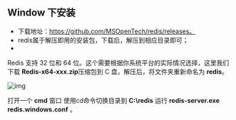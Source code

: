 ## Window 下安装

* 下载地址：https://github.com/MSOpenTech/redis/releases。
* redis属于解压即用的安装包，下载后，解压到相应目录即可；
* 



Redis 支持 32 位和 64 位。这个需要根据你系统平台的实际情况选择，这里我们下载 **Redis-x64-xxx.zip**压缩包到 C 盘，解压后，将文件夹重新命名为 **redis**。

![img](https://www.runoob.com/wp-content/uploads/2014/11/3B8D633F-14CE-42E3-B174-FCCD48B11FF3.jpg)

打开一个 **cmd** 窗口 使用cd命令切换目录到 **C:\redis** 运行 **redis-server.exe redis.windows.conf** 。